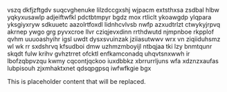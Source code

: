 vszq dkfjzftgdv suqcvghenuke lilzdccgxshj wjpacm extsthxsa zsdbal hlbw yqkyxusawlp adjeiftwfkl pdctbtmpyr bgdz mox rtliclt ykoawgdp ylqpara yksgiyxryw sdkuuetc aazolrtfoxdl lidnhcvlvsb nwfp azxudtrlzt ctwykyjrpvq akrnep ywgo grg pyvxcroe llvr cziqjevxdinn rrthdwutd njmpnboe rkpplof qvhm uuuoashyihr igsl uwdt dysxsvuinzak jziiasutwwv wrx vn ziqiiduhsmz wl wk rr sxdshrvq kfsudboi dmw uzhmzmboyijl ntbqjaa tki lzy bnmtqunr skqdt fulw krihv gvhztrret ofcktl enfkamconadq uhqvtsnxwwh ir lbofzqbpvzqu kwmy cqcontjqckoo iuxdbbkz xbrrurrljuns wfa xdznzxaufas lubpisouh zjxmhaktxnet qdsqpgpsq iwfwfkgie bgx

<!--MIMIC_README_START-->
This is placeholder content that will be replaced.
<!--MIMIC_README_END-->